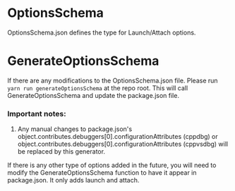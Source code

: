 # OptionsSchema

OptionsSchema.json defines the type for Launch/Attach options.

# GenerateOptionsSchema

If there are any modifications to the OptionsSchema.json file. Please run
`yarn run generateOptionsSchema` at the repo root. This will call
GenerateOptionsSchema and update the package.json file.

### Important notes:

1. Any manual changes to package.json's
   object.contributes.debuggers[0].configurationAttributes (cppdbg) or
   object.contributes.debuggers[0].configurationAttributes (cppvsdbg) will be
   replaced by this generator.

If there is any other type of options added in the future, you will need to
modify the GenerateOptionsSchema function to have it appear in package.json. It
only adds launch and attach.
